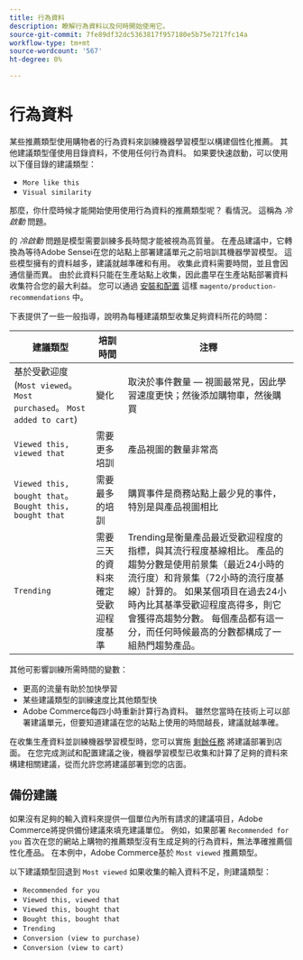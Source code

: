 ```yaml
---
title: 行為資料
description: 瞭解行為資料以及何時開始使用它。
source-git-commit: 7fe89df32dc5363817f957180e5b75e7217fc14a
workflow-type: tm+mt
source-wordcount: '567'
ht-degree: 0%

---
```


# 行為資料

某些推薦類型使用購物者的行為資料來訓練機器學習模型以構建個性化推薦。 其他建議類型僅使用目錄資料，不使用任何行為資料。 如果要快速啟動，可以使用以下僅目錄的建議類型：

- `More like this`
- `Visual similarity`

那麼，你什麼時候才能開始使用使用行為資料的推薦類型呢？ 看情況。 這稱為 _冷啟動_ 問題。

的 _冷啟動_ 問題是模型需要訓練多長時間才能被視為高質量。 在產品建議中，它轉換為等待Adobe Sensei在您的站點上部署建議單元之前培訓其機器學習模型。 這些模型擁有的資料越多，建議就越準確和有用。 收集此資料需要時間，並且會因通信量而異。 由於此資料只能在生產站點上收集，因此盡早在生產站點部署資料收集符合您的最大利益。 您可以通過 [安裝和配置](install-configure.md) 這樣 `magento/production-recommendations` 中。

下表提供了一些一般指導，說明為每種建議類型收集足夠資料所花的時間：

| 建議類型 | 培訓時間 | 注釋 |
|---|---|---|
| 基於受歡迎度(`Most viewed`。 `Most purchased`。 `Most added to cart`) | 變化 | 取決於事件數量 — 視圖最常見，因此學習速度更快；然後添加購物車，然後購買 |
| `Viewed this, viewed that` | 需要更多培訓 | 產品視圖的數量非常高 |
| `Viewed this, bought that`。 `Bought this, bought that` | 需要最多的培訓 | 購買事件是商務站點上最少見的事件，特別是與產品視圖相比 |
| `Trending` | 需要三天的資料來確定受歡迎程度基準 | Trending是衡量產品最近受歡迎程度的指標，與其流行程度基線相比。 產品的趨勢分數是使用前景集（最近24小時的流行度）和背景集（72小時的流行度基線）計算的。 如果某個項目在過去24小時內比其基準受歡迎程度高得多，則它會獲得高趨勢分數。 每個產品都有這一分，而任何時候最高的分數都構成了一組熱門趨勢產品。 |

其他可影響訓練所需時間的變數：

- 更高的流量有助於加快學習
- 某些建議類型的訓練速度比其他類型快
- Adobe Commerce每四小時重新計算行為資料。 雖然您當時在技術上可以部署建議單元，但要知道建議在您的站點上使用的時間越長，建議就越準確。

在收集生產資料並訓練機器學習模型時，您可以實施 [剩餘任務](implementation-workflow.md) 將建議部署到店面。 在您完成測試和配置建議之後，機器學習模型已收集和計算了足夠的資料來構建相關建議，從而允許您將建議部署到您的店面。

## 備份建議

如果沒有足夠的輸入資料來提供一個單位內所有請求的建議項目，Adobe Commerce將提供備份建議來填充建議單位。 例如，如果部署 `Recommended for you` 首次在您的網站上購物的推薦類型沒有生成足夠的行為資料，無法準確推薦個性化產品。 在本例中，Adobe Commerce基於 `Most viewed` 推薦類型。

以下建議類型回退到 `Most viewed` 如果收集的輸入資料不足，則建議類型：

- `Recommended for you`
- `Viewed this, viewed that`
- `Viewed this, bought that`
- `Bought this, bought that`
- `Trending`
- `Conversion (view to purchase)`
- `Conversion (view to cart)`
